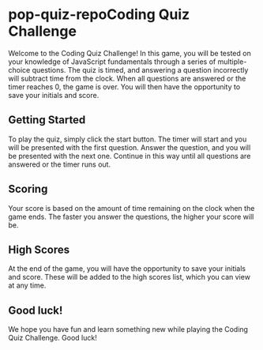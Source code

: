 # pop-quiz-repoCoding Quiz Challenge
Welcome to the Coding Quiz Challenge! In this game, you will be tested on your knowledge of JavaScript fundamentals through a series of multiple-choice questions. The quiz is timed, and answering a question incorrectly will subtract time from the clock. When all questions are answered or the timer reaches 0, the game is over. You will then have the opportunity to save your initials and score.

## Getting Started
To play the quiz, simply click the start button. The timer will start and you will be presented with the first question. Answer the question, and you will be presented with the next one. Continue in this way until all questions are answered or the timer runs out.

## Scoring
Your score is based on the amount of time remaining on the clock when the game ends. The faster you answer the questions, the higher your score will be.

## High Scores
At the end of the game, you will have the opportunity to save your initials and score. These will be added to the high scores list, which you can view at any time.

## Good luck!
We hope you have fun and learn something new while playing the Coding Quiz Challenge. Good luck!




